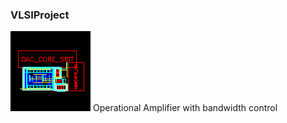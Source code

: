### VLSIProject

![image](AMP_TOP/layout/thumbnail_128x128.png)
Operational Amplifier with bandwidth control
